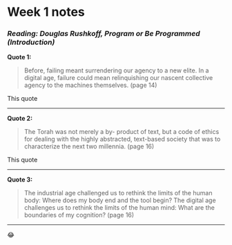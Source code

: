 # Week 1 notes
### *Reading: Douglas Rushkoff, Program or Be Programmed (Introduction)*

**Quote 1:**

> Before, failing meant surrendering our agency to a new elite. In a digital age, failure could mean relinquishing our nascent collective agency to the machines themselves. (page 14)

This quote

---

**Quote 2:**

> The Torah was not merely a by- product of text, but a code of ethics for dealing with the highly abstracted, text-based society that was to characterize the next two millennia. (page 16)

This quote 

---

**Quote 3:**

> The industrial age challenged us to rethink the limits of the human body: Where does my body end and the tool begin? The digital age challenges us to rethink the limits of the human mind: What are the boundaries of my cognition? (page 16)



---

:joy: